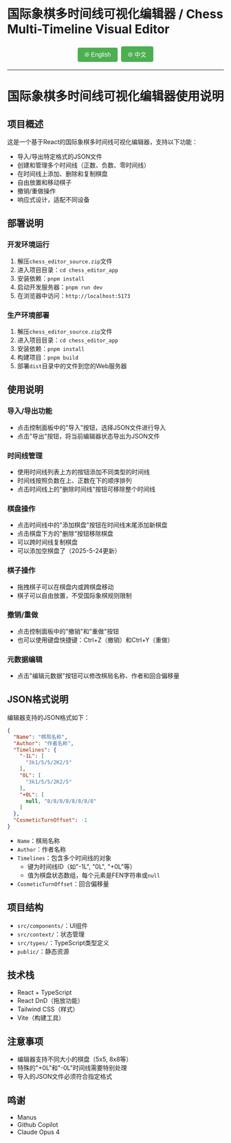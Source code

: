 # 国际象棋多时间线可视化编辑器 / Chess Multi-Timeline Visual Editor

<div align="center">
  <button onclick="toggleLanguage()">🌐 English</button>
  <button onclick="toggleLanguage()">🌐 中文</button>
</div>

---

<div id="chinese-content">

# 国际象棋多时间线可视化编辑器使用说明

## 项目概述

这是一个基于React的国际象棋多时间线可视化编辑器，支持以下功能：

- 导入/导出特定格式的JSON文件
- 创建和管理多个时间线（正数、负数、零时间线）
- 在时间线上添加、删除和复制棋盘
- 自由放置和移动棋子
- 撤销/重做操作
- 响应式设计，适配不同设备

## 部署说明

### 开发环境运行

1. 解压`chess_editor_source.zip`文件
2. 进入项目目录：`cd chess_editor_app`
3. 安装依赖：`pnpm install`
4. 启动开发服务器：`pnpm run dev`
5. 在浏览器中访问：`http://localhost:5173`

### 生产环境部署

1. 解压`chess_editor_source.zip`文件
2. 进入项目目录：`cd chess_editor_app`
3. 安装依赖：`pnpm install`
4. 构建项目：`pnpm build`
5. 部署`dist`目录中的文件到您的Web服务器

## 使用说明

### 导入/导出功能

- 点击控制面板中的"导入"按钮，选择JSON文件进行导入
- 点击"导出"按钮，将当前编辑器状态导出为JSON文件

### 时间线管理

- 使用时间线列表上方的按钮添加不同类型的时间线
- 时间线按照负数在上、正数在下的顺序排列
- 点击时间线上的"删除时间线"按钮可移除整个时间线

### 棋盘操作

- 点击时间线中的"添加棋盘"按钮在时间线末尾添加新棋盘
- 点击棋盘下方的"删除"按钮移除棋盘
- 可以跨时间线复制棋盘
- 可以添加空棋盘了（2025-5-24更新）

### 棋子操作

- 拖拽棋子可以在棋盘内或跨棋盘移动
- 棋子可以自由放置，不受国际象棋规则限制

### 撤销/重做

- 点击控制面板中的"撤销"和"重做"按钮
- 也可以使用键盘快捷键：Ctrl+Z（撤销）和Ctrl+Y（重做）

### 元数据编辑

- 点击"编辑元数据"按钮可以修改棋局名称、作者和回合偏移量

## JSON格式说明

编辑器支持的JSON格式如下：

```json
{
  "Name": "棋局名称",
  "Author": "作者名称",
  "Timelines": {
    "-1L": [
      "3k1/5/5/2K2/5"
    ],
    "0L": [
      "3k1/5/5/2K2/5"
    ],
    "+0L": [
      null, "8/8/8/8/8/8/8/8"
    ]
  },
  "CosmeticTurnOffset": -1
}
```

- `Name`：棋局名称
- `Author`：作者名称
- `Timelines`：包含多个时间线的对象
  - 键为时间线ID（如"-1L", "0L", "+0L"等）
  - 值为棋盘状态数组，每个元素是FEN字符串或`null`
- `CosmeticTurnOffset`：回合偏移量

## 项目结构

- `src/components/`：UI组件
- `src/context/`：状态管理
- `src/types/`：TypeScript类型定义
- `public/`：静态资源

## 技术栈

- React + TypeScript
- React DnD（拖放功能）
- Tailwind CSS（样式）
- Vite（构建工具）

## 注意事项

- 编辑器支持不同大小的棋盘（5x5, 8x8等）
- 特殊的"+0L"和"-0L"时间线需要特别处理
- 导入的JSON文件必须符合指定格式

## 鸣谢

- Manus
- Github Copilot
- Claude Opus 4

</div>

<div id="english-content" style="display: none;">

# Chess Multi-Timeline Visual Editor User Guide

## Project Overview

This is a React-based chess multi-timeline visual editor that supports the following features:

- Import/export specific format JSON files
- Create and manage multiple timelines (positive, negative, zero timelines)
- Add, delete, and copy boards on timelines
- Freely place and move pieces
- Undo/redo operations
- Responsive design, adaptable to different devices

## Deployment Instructions

### Development Environment

1. Extract the `chess_editor_source.zip` file
2. Navigate to the project directory: `cd chess_editor_app`
3. Install dependencies: `pnpm install`
4. Start the development server: `pnpm run dev`
5. Access in browser: `http://localhost:5173`

### Production Deployment

1. Extract the `chess_editor_source.zip` file
2. Navigate to the project directory: `cd chess_editor_app`
3. Install dependencies: `pnpm install`
4. Build the project: `pnpm build`
5. Deploy the files in the `dist` directory to your web server

## Usage Instructions

### Import/Export Functions

- Click the "Import" button in the control panel to select and import JSON files
- Click the "Export" button to export the current editor state as a JSON file

### Timeline Management

- Use the buttons above the timeline list to add different types of timelines
- Timelines are arranged with negative numbers at the top and positive numbers at the bottom
- Click the "Delete Timeline" button on a timeline to remove the entire timeline

### Board Operations

- Click the "Add Board" button in a timeline to add a new board at the end of the timeline
- Click the "Delete" button below a board to remove the board
- Boards can be copied across timelines
- Empty boards can now be added (Updated 2025-5-24)

### Piece Operations

- Drag pieces to move them within boards or across boards
- Pieces can be placed freely, not restricted by chess rules

### Undo/Redo

- Click the "Undo" and "Redo" buttons in the control panel
- You can also use keyboard shortcuts: Ctrl+Z (Undo) and Ctrl+Y (Redo)

### Metadata Editing

- Click the "Edit Metadata" button to modify game name, author, and turn offset

## JSON Format Description

The JSON format supported by the editor is as follows:

```json
{
  "Name": "Game Name",
  "Author": "Author Name",
  "Timelines": {
    "-1L": [
      "3k1/5/5/2K2/5"
    ],
    "0L": [
      "3k1/5/5/2K2/5"
    ],
    "+0L": [
      null, "8/8/8/8/8/8/8/8"
    ]
  },
  "CosmeticTurnOffset": -1
}
```

- `Name`: Game name
- `Author`: Author name
- `Timelines`: Object containing multiple timelines
  - Keys are timeline IDs (such as "-1L", "0L", "+0L", etc.)
  - Values are arrays of board states, each element is a FEN string or `null`
- `CosmeticTurnOffset`: Turn offset

## Project Structure

- `src/components/`: UI components
- `src/context/`: State management
- `src/types/`: TypeScript type definitions
- `public/`: Static assets

## Technology Stack

- React + TypeScript
- React DnD (drag and drop functionality)
- Tailwind CSS (styling)
- Vite (build tool)

## Notes

- The editor supports different board sizes (5x5, 8x8, etc.)
- Special "+0L" and "-0L" timelines require special handling
- Imported JSON files must conform to the specified format

## Acknowledgments

- Manus
- Github Copilot
- Claude Opus 4

</div>

<script>
function toggleLanguage() {
  const chineseContent = document.getElementById('chinese-content');
  const englishContent = document.getElementById('english-content');
  
  if (chineseContent.style.display === 'none') {
    chineseContent.style.display = 'block';
    englishContent.style.display = 'none';
  } else {
    chineseContent.style.display = 'none';
    englishContent.style.display = 'block';
  }
}
</script>

<style>
button {
  background-color: #4CAF50;
  border: none;
  color: white;
  padding: 8px 16px;
  text-align: center;
  text-decoration: none;
  display: inline-block;
  font-size: 14px;
  margin: 4px 2px;
  cursor: pointer;
  border-radius: 4px;
  transition: background-color 0.3s;
}

button:hover {
  background-color: #45a049;
}

#chinese-content, #english-content {
  transition: opacity 0.3s ease-in-out;
}
</style>

